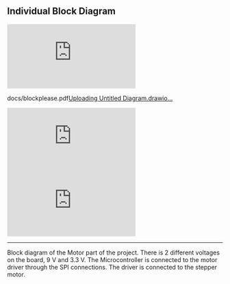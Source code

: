 ## Individual Block Diagram

![blockplease](https://github.com/user-attachments/files/18914888/blockplease.pdf)

docs/blockplease.pdf[Uploading Untitled Diagram.drawio…]()

![Untitled Diagram.drawio.pdf](https://github.com/user-attachments/files/18914986/Untitled.Diagram.drawio.pdf)
![blockplease (1).pdf](https://github.com/user-attachments/files/18915106/blockplease.1.pdf)

-------------------------------------------------

Block diagram of the Motor part of the project. There is 2 different voltages on the board, 9 V and 3.3 V. The Microcontroller is connected to the motor driver through the SPI connections. The driver is connected to the stepper motor. 
